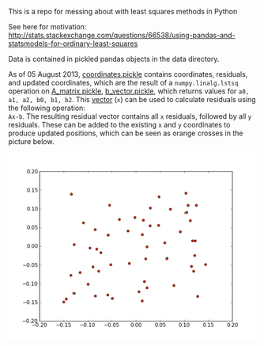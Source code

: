 This is a repo for messing about with least squares methods in Python

See here for motivation: http://stats.stackexchange.com/questions/66538/using-pandas-and-statsmodels-for-ordinary-least-squares

Data is contained in pickled pandas objects in the data directory.

As of 05 August 2013, [coordinates.pickle](data/coordinates.pickle) contains coordinates, residuals, and updated coordinates, which are the result of a `numpy.linalg.lstsq` operation on [A_matrix.pickle](data/A_matrix.pickle), [b_vector.pickle](data/b_vector.pickle), which returns values for `a0, a1, a2, b0, b1, b2`. This [vector](data/params.pickle) (`x`) can be used to calculate residuals using the following operation:  
`Ax-b`. The resulting residual vector contains all `x` residuals, followed by all `y` residuals. These can be added to the existing `x` and `y` coordinates to produce updated positions, which can be seen as orange crosses in the picture below.

![results](results.png "Least Squares Fit Result")
